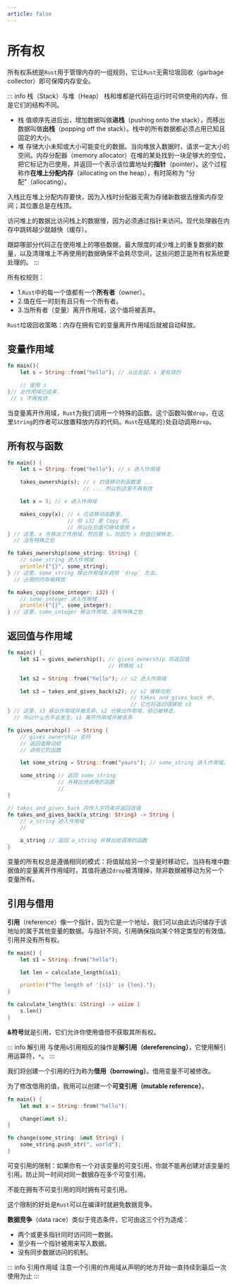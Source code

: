 ```yaml
---
article: false
---
```


# 所有权

所有权系统是`Rust`用于管理内存的一组规则，它让`Rust`无需垃圾回收（garbage collector）即可保障内存安全。

::: info 栈（Stack）与堆（Heap）
栈和堆都是代码在运行时可供使用的内存，但是它们的结构不同。
- 栈 值顺序先进后出，增加数据叫做**进栈**（pushing onto the stack），而移出数据叫做**出栈**（popping off the stack）。栈中的所有数据都必须占用已知且固定的大小。
- 堆 存储大小未知或大小可能变化的数据。当向堆放入数据时，请求一定大小的空间。内存分配器（memory allocator）在堆的某处找到一块足够大的空位，把它标记为已使用，并返回一个表示该位置地址的**指针**（pointer）。这个过程称作**在堆上分配内存**（allocating on the heap），有时简称为 “分配”（allocating）。

入栈比在堆上分配内存要快，因为入栈时分配器无需为存储新数据去搜索内存空间；其位置总是在栈顶。

访问堆上的数据比访问栈上的数据慢，因为必须通过指针来访问。现代处理器在内存中跳转越少就越快（缓存）。

跟踪哪部分代码正在使用堆上的哪些数据，最大限度的减少堆上的重复数据的数量，以及清理堆上不再使用的数据确保不会耗尽空间，这些问题正是所有权系统要处理的。
:::

所有权规则：
- 1.`Rust`中的每一个值都有一个**所有者**（owner）。
- 2.值在任一时刻有且只有一个所有者。
- 3.当所有者（变量）离开作用域，这个值将被丢弃。

`Rust`垃圾回收策略：内存在拥有它的变量离开作用域后就被自动释放。

## 变量作用域

```rust
fn main(){
    let s = String::from("hello"); // 从此处起，s 是有效的

    // 使用 s
}// 此作用域已结束，
 // s 不再有效
```

当变量离开作用域，`Rust`为我们调用一个特殊的函数。这个函数叫做`drop`，在这里`String`的作者可以放置释放内存的代码。`Rust`在结尾的`}`处自动调用`drop`。


## 所有权与函数

```rust
fn main() {
    let s = String::from("hello"); // s 进入作用域

    takes_ownership(s); // s 的值移动到函数里 ...
                        // ... 所以到这里不再有效

    let x = 5; // x 进入作用域

    makes_copy(x); // x 应该移动函数里，
                   // 但 i32 是 Copy 的，
                   // 所以在后面可继续使用 x
} // 这里，x 先移出了作用域，然后是 s。但因为 s 的值已被移走，
  // 没有特殊之处

fn takes_ownership(some_string: String) {
    // some_string 进入作用域
    println!("{}", some_string);
} // 这里，some_string 移出作用域并调用 `drop` 方法。
  // 占用的内存被释放

fn makes_copy(some_integer: i32) {
    // some_integer 进入作用域
    println!("{}", some_integer);
} // 这里，some_integer 移出作用域。没有特殊之处
```

## 返回值与作用域

```rust
fn main() {
    let s1 = gives_ownership(); // gives_ownership 将返回值
                                // 转移给 s1

    let s2 = String::from("hello"); // s2 进入作用域

    let s3 = takes_and_gives_back(s2); // s2 被移动到
                                       // takes_and_gives_back 中，
                                       // 它也将返回值移给 s3
} // 这里，s3 移出作用域并被丢弃。s2 也移出作用域，但已被移走，
  // 所以什么也不会发生。s1 离开作用域并被丢弃

fn gives_ownership() -> String {
    // gives_ownership 会将
    // 返回值移动给
    // 调用它的函数

    let some_string = String::from("yours"); // some_string 进入作用域。

    some_string // 返回 some_string
                // 并移出给调用的函数
                //
}

// takes_and_gives_back 将传入字符串并返回该值
fn takes_and_gives_back(a_string: String) -> String {
    // a_string 进入作用域
    //

    a_string // 返回 a_string 并移出给调用的函数
}
```

变量的所有权总是遵循相同的模式：将值赋给另一个变量时移动它。当持有堆中数据值的变量离开作用域时，其值将通过`drop`被清理掉，除非数据被移动为另一个变量所有。


## 引用与借用

**引用**（reference）像一个指针，因为它是一个地址，我们可以由此访问储存于该地址的属于其他变量的数据。与指针不同，引用确保指向某个特定类型的有效值。引用并没有所有权。

```rust
fn main() {
    let s1 = String::from("hello");

    let len = calculate_length(&s1);

    println!("The length of '{s1}' is {len}.");
}

fn calculate_length(s: &String) -> usize {
    s.len()
}
```

**&符号**就是引用，它们允许你使用值但不获取其所有权。

::: info 解引用
与使用`&`引用相反的操作是**解引用（dereferencing）**，它使用解引用运算符，`*`。
:::

我们将创建一个引用的行为称为**借用（borrowing）**。借用变量不可被修改。

为了修改借用的值，我用可以创建一个**可变引用（mutable reference）**。

```rust
fn main() {
    let mut s = String::from("hello");

    change(&mut s);
}

fn change(some_string: &mut String) {
    some_string.push_str(", world");
}
```

可变引用的限制：如果你有一个对该变量的可变引用，你就不能再创建对该变量的引用。防止同一时间对同一数据存在多个可变引用。

不能在拥有不可变引用的同时拥有可变引用。

这个限制的好处是`Rust`可以在编译时就避免数据竞争。

**数据竞争**（data race）类似于竞态条件，它可由这三个行为造成：
- 两个或更多指针同时访问同一数据。
- 至少有一个指针被用来写入数据。
- 没有同步数据访问的机制。

::: info 引用作用域
注意一个引用的作用域从声明的地方开始一直持续到最后一次使用为止
:::
